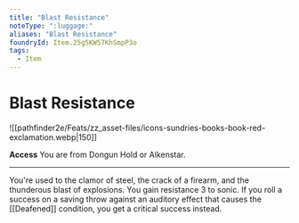 ```yaml
---
title: "Blast Resistance"
noteType: ":luggage:"
aliases: "Blast Resistance"
foundryId: Item.25g5KW57KhSmpP3o
tags:
  - Item
---
```


# Blast Resistance
![[pathfinder2e/Feats/zz_asset-files/icons-sundries-books-book-red-exclamation.webp|150]]

**Access** You are from Dongun Hold or Alkenstar.

* * *

You're used to the clamor of steel, the crack of a firearm, and the thunderous blast of explosions. You gain resistance 3 to sonic. If you roll a success on a saving throw against an auditory effect that causes the [[Deafened]] condition, you get a critical success instead.
